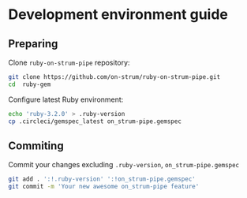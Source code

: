 # Development environment guide

## Preparing

Clone `ruby-on-strum-pipe` repository:

```bash
git clone https://github.com/on-strum/ruby-on-strum-pipe.git
cd  ruby-gem
```

Configure latest Ruby environment:

```bash
echo 'ruby-3.2.0' > .ruby-version
cp .circleci/gemspec_latest on_strum-pipe.gemspec
```

## Commiting

Commit your changes excluding `.ruby-version`, `on_strum-pipe.gemspec`

```bash
git add . ':!.ruby-version' ':!on_strum-pipe.gemspec'
git commit -m 'Your new awesome on_strum-pipe feature'
```
